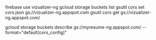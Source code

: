 firebase use vizualizer-ng
gcloud storage buckets list
gsutil cors set cors.json gs://vizualizer-ng.appspot.com
gsutil cors get gs://vizualizer-ng.appspot.com/

gcloud storage buckets describe gs://myresume-ng.appspot.com/ --format="default(cors_config)"